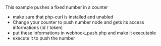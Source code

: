 
This example pushes a fixed number in a counter
- make sure that php-curl is installed and unabled
- Change your counter to push number node and gets its access informations (id / token) 
- put these informations in webhook_push.php and make it executable
- execute it to push the number
 